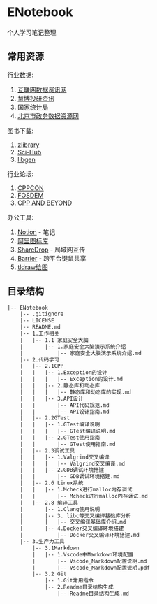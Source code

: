 # ENotebook

个人学习笔记整理  

## 常用资源

行业数据:  

1. [互联网数据资讯网](http://www.199it.com/)  
2. [慧博投研资讯](http://www.hibor.com.cn/)  
3. [国家统计局](https://data.stats.gov.cn/)  
4. [北京市政务数据资源网](https://data.beijing.gov.cn/zyml/index.htm)  

图书下载:

1. [zlibrary](https://book4you.org/)  
2. [Sci-Hub](https://sci-hub.se/)  
3. [libgen](http://libgen.gs/)  

行业论坛:

1. [CPPCON](https://cppcon.org/)  
2. [FOSDEM](https://fosdem.org/2022/)  
3. [CPP AND BEYOND](https://cppandbeyond.com/)  

办公工具:

1. [Notion](https://www.notion.so/) - 笔记  
2. [阿里图标库](https://www.iconfont.cn/)  
3. [ShareDrop](https://www.sharedrop.io/) - 局域网互传  
4. [Barrier](https://github.com/debauchee/barrier) - 跨平台键鼠共享  
5. [tldraw绘图](https://www.tldraw.com/)  

## 目录结构

``` txt
|-- ENotebook  
    |-- .gitignore
    |-- LICENSE
    |-- README.md
    |-- 1.工作相关
    |   |-- 1.1 家庭安全大脑
    |       |-- 1.家庭安全大脑演示系统介绍
    |           |-- 家庭安全大脑演示系统介绍.md
    |-- 2.代码学习
    |   |-- 2.1CPP
    |   |   |-- 1.Exception的设计
    |   |   |   |-- Exception的设计.md
    |   |   |-- 2.静态库和动态库
    |   |   |   |-- 静态库和动态库的实现.md
    |   |   |-- 3.API设计
    |   |       |-- API代码规范.md
    |   |       |-- API设计指南.md
    |   |-- 2.2GTest
    |   |   |-- 1.GTest编译说明
    |   |   |   |-- GTest编译说明.md
    |   |   |-- 2.GTest使用指南
    |   |       |-- GTest使用指南.md
    |   |-- 2.3调试工具
    |   |   |-- 1.Valgrind交叉编译
    |   |   |   |-- Valgrind交叉编译.md
    |   |   |-- 2.GDB调试环境搭建
    |   |       |-- GDB调试环境搭建.md
    |   |-- 2.6 Linux系统
    |   |   |-- 1.Mcheck进行malloc内存调试
    |   |       |-- Mcheck进行malloc内存调试.md
    |   |-- 2.8 编译工具
    |       |-- 1.Clang使用说明
    |       |-- 3. libc等交叉编译基础库分析
    |       |   |-- 交叉编译基础库介绍.md
    |       |-- 4.Docker交叉编译环境搭建
    |           |-- Docker交叉编译环境搭建.md
    |-- 3.生产力工具
        |-- 3.1Markdown
        |   |-- 1.Vscode中Markdown环境配置
        |       |-- Vscode_Markdown配置说明.md
        |       |-- Vscode_Markdown配置说明.pdf
        |-- 3.2 Git
            |-- 1.Git常用指令
            |-- 2.Readme目录结构生成
                |-- Readme目录结构生成.md

```

